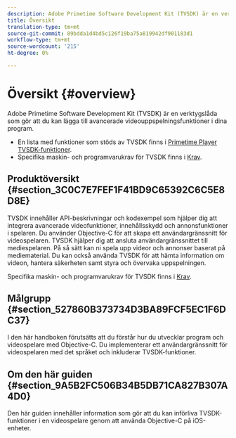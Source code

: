 ```yaml
---
description: Adobe Primetime Software Development Kit (TVSDK) är en verktygslåda som gör att du kan lägga till avancerade videouppspelningsfunktioner i dina program.
title: Översikt
translation-type: tm+mt
source-git-commit: 89bdda1d4bd5c126f19ba75a819942df901183d1
workflow-type: tm+mt
source-wordcount: '215'
ht-degree: 0%

---
```



# Översikt {#overview}

Adobe Primetime Software Development Kit (TVSDK) är en verktygslåda som gör att du kan lägga till avancerade videouppspelningsfunktioner i dina program.

* En lista med funktioner som stöds av TVSDK finns i [Primetime Player TVSDK-funktioner](../c-psdk-ios-1.4-overview/c-psdk-ios-1.4-overview-of-the-player.md).
* Specifika maskin- och programvarukrav för TVSDK finns i [Krav](../c-psdk-ios-1.4-overview/c-psdk-ios-1.4-requirements.md).

## Produktöversikt {#section_3C0C7E7FEF1F41BD9C65392C6C5E8D8E}

TVSDK innehåller API-beskrivningar och kodexempel som hjälper dig att integrera avancerade videofunktioner, innehållsskydd och annonsfunktioner i spelaren. Du använder Objective-C för att skapa ett användargränssnitt för videospelaren. TVSDK hjälper dig att ansluta användargränssnittet till mediespelaren. På så sätt kan ni spela upp videor och annonser baserat på mediematerial. Du kan också använda TVSDK för att hämta information om videon, hantera säkerheten samt styra och övervaka uppspelningen.

Specifika maskin- och programvarukrav för TVSDK finns i [Krav](../c-psdk-ios-1.4-overview/c-psdk-ios-1.4-requirements.md).

## Målgrupp {#section_527860B373734D3BA89FCF5EC1F6DC37}

I den här handboken förutsätts att du förstår hur du utvecklar program och videospelare med Objective-C. Du implementerar ett användargränssnitt för videospelaren med det språket och inkluderar TVSDK-funktioner.

## Om den här guiden {#section_9A5B2FC506B34B5DB71CA827B307A4D0}

Den här guiden innehåller information som gör att du kan införliva TVSDK-funktioner i en videospelare genom att använda Objective-C på iOS-enheter.
